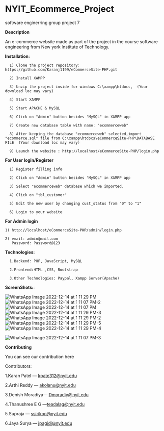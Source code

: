 # NYIT_Ecommerce_Project

software enginerring group project 7


**Description**

An e-commerce website made as part of the project in the course software engineering from New york Institute of Technology.

**Installation:**


      1) Clone the project repository: https://github.com/Karanj1199/eCommerceSite-PHP.git

      2) Install XAMPP

      3) Unzip the project inside for windows C:\xampp\htdocs,  (Your download loc may vary)

      4) Start XAMPP

      5) Start APACHE & MySQL

      6) Click on "Admin" button besides "MySQL" in XAMPP app

      7) Create new database table with name: "ecommerceweb"

      8) After keeping the database "ecommerceweb" selected,import "ecommerce.sql" file from C:\xampp\htdocs\eCommerceSite-PHP\DATABASE FILE  (Your download loc may vary)

      9) Launch the website : http://localhost/eCommerceSite-PHP/login.php  

**For User login/Register**

      1) Register filling info

      2) Click on "Admin" button besides "MySQL" in XAMPP app

      3) Select "ecommerceweb" database which we imported.

      4) Click on "tbl_customer"

      5) Edit the new user by changing cust_status from "0" to "1"

      6) Login to your website


**For Admin login**

    1) http://localhost/eCommerceSite-PHP/admin/login.php

    2) email: admin@mail.com
       Password: Password@123
   
  
**Technologies:**
    
      1.Backend: PHP, JavaScript, MySQL
   
      2.Frontend:HTML ,CSS, Bootstrap
   
      3.Other Technologies: Paypal, Xampp Server(Apache)
   
   
  

**ScreenShots:**:


![WhatsApp Image 2022-12-14 at 1 11 29 PM](https://user-images.githubusercontent.com/37553333/207685778-16f5fd18-1614-468f-a4d3-99511ff43cf9.jpeg)
![WhatsApp Image 2022-12-14 at 1 11 07 PM-2](https://user-images.githubusercontent.com/37553333/207685781-697eadd5-34cb-4385-b8b7-0b4ce5c540d2.jpeg)
![WhatsApp Image 2022-12-14 at 1 11 07 PM](https://user-images.githubusercontent.com/37553333/207685785-cbd27daa-3906-40b8-be37-700cff42ee93.jpeg)
![WhatsApp Image 2022-12-14 at 1 11 29 PM-3](https://user-images.githubusercontent.com/37553333/207685775-53b7f826-7abe-47d1-9a91-61563a33aaef.jpeg)
![WhatsApp Image 2022-12-14 at 1 11 29 PM-2](https://user-images.githubusercontent.com/37553333/207685777-0de73da9-24fb-4a83-ac14-031dbb988005.jpeg)
![WhatsApp Image 2022-12-14 at 1 11 29 PM-5](https://user-images.githubusercontent.com/37553333/207685773-c6bac78e-4ae1-46ed-851f-55b1c10679d6.jpeg)
![WhatsApp Image 2022-12-14 at 1 11 29 PM-4](https://user-images.githubusercontent.com/37553333/207685774-9de2f675-f2c9-4fdc-8d11-900cc4bc3e6b.jpeg)


![WhatsApp Image 2022-12-14 at 1 11 07 PM-3](https://user-images.githubusercontent.com/37553333/207685779-248d4037-1ba9-4c29-afcf-5e3029e7e56c.jpeg)






**Contributing**

You can see our contribution here

Contributors:


1.Karan Patel — kpate312@nyit.edu

2.Arthi Reddy — akolanu@nyit.edu

3.Denish Moradiya— Dmoradiy@nyit.edu

4.Thanushree E G —teadalag@nyit.edu

5.Supraja — ssirikon@nyit.edu

6.Jaya Surya — jpagidi@nyit.edu


